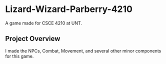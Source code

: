 # Lizard-Wizard-Parberry-4210
A game made for CSCE 4210 at UNT.  

## Project Overview
I made the NPCs, Combat, Movement, and several other minor components for this game. 
